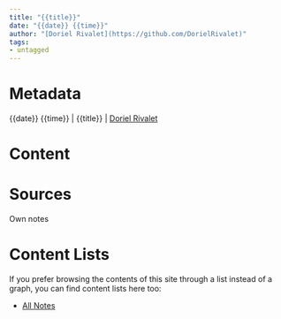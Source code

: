 ```yaml
---
title: "{{title}}"
date: "{{date}} {{time}}"
author: "[Doriel Rivalet](https://github.com/DorielRivalet)"
tags:
- untagged
---
```


# Metadata
{{date}} {{time}}  | {{title}} | [Doriel Rivalet](https://github.com/DorielRivalet)

# Content


# Sources
Own notes

# Content Lists
If you prefer browsing the contents of this site through a list instead of a graph, you can find content lists here too:

- [All Notes](notes/)
